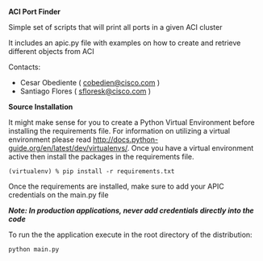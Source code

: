 **ACI Port Finder**

Simple set of scripts that will print all ports in a given ACI cluster

It includes an apic.py file with examples on how to create and retrieve different objects from ACI

Contacts:
* Cesar Obediente ( cobedien@cisco.com )
* Santiago Flores ( sfloresk@cisco.com )

**Source Installation**

It might make sense for you to create a Python Virtual Environment before installing the requirements file. For information on utilizing
a virtual environment please read http://docs.python-guide.org/en/latest/dev/virtualenvs/. Once you have a virtual environment active then
install the packages in the requirements file.

```
(virtualenv) % pip install -r requirements.txt
```

Once the requirements are installed, make sure to add your APIC credentials on the main.py file

***Note: In production applications, never add credentials directly into the code***

To run the the application execute in the root directory of the distribution:
```
python main.py
```


